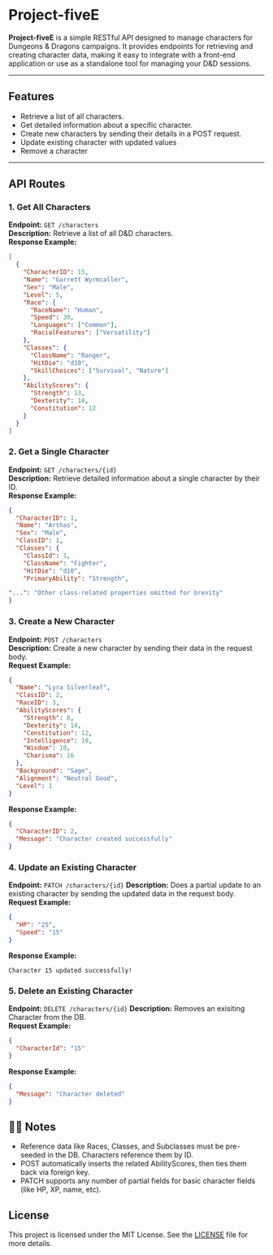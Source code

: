 # Project-fiveE

**Project-fiveE** is a simple RESTful API designed to manage characters for Dungeons & Dragons campaigns. It provides endpoints for retrieving and creating character data, making it easy to integrate with a front-end application or use as a standalone tool for managing your D&D sessions.

---

## Features
- Retrieve a list of all characters.
- Get detailed information about a specific character.
- Create new characters by sending their details in a POST request.
- Update existing character with updated values
- Remove a character

---

## API Routes

### 1. **Get All Characters**
**Endpoint:** `GET /characters`  
**Description:** Retrieve a list of all D&D characters.  
**Response Example:**  
```json
[
  {
    "CharacterID": 15,
    "Name": "Garrett Wyrmcaller",
    "Sex": "Male",
    "Level": 5,
    "Race": {
      "RaceName": "Human",
      "Speed": 30,
      "Languages": ["Common"],
      "RacialFeatures": ["Versatility"]
    },
    "Classes": {
      "ClassName": "Ranger",
      "HitDie": "d10",
      "SkillChoices": ["Survival", "Nature"]
    },
    "AbilityScores": {
      "Strength": 13,
      "Dexterity": 18,
      "Constitution": 12
    }
  }
]
```

### 2. **Get a Single Character**
**Endpoint:** `GET /characters/{id}`  
**Description:** Retrieve detailed information about a single character by their ID.  
**Response Example:**  
```json
{
  "CharacterID": 1,
  "Name": "Arthas",
  "Sex": "Male",
  "ClassID": 1,
  "Classes": {
    "ClassId": 1,
    "ClassName": "Fighter",
    "HitDie": "d10",
    "PrimaryAbility": "Strength",

"...": "Other class-related properties omitted for brevity"
}
```
### 3. **Create a New Character**
**Endpoint:** `POST /characters`  
**Description:** Create a new character by sending their data in the request body.  
**Request Example:**  
```json
{
  "Name": "Lyra Silverleaf",
  "ClassID": 2,
  "RaceID": 3,
  "AbilityScores": {
    "Strength": 8,
    "Dexterity": 14,
    "Constitution": 12,
    "Intelligence": 18,
    "Wisdom": 10,
    "Charisma": 16
  },
  "Background": "Sage",
  "Alignment": "Neutral Good",
  "Level": 1
}
```
**Response Example:**  
```json
{
  "CharacterID": 2,
  "Message": "Character created successfully"
}
```

### 4. **Update an Existing Character**
**Endpoint:** `PATCH /characters/{id}`
**Description:** Does a partial update to an existing character by sending the updated data in the request body.  
**Request Example:**  
```json
{
  "HP": "25",
  "Speed": "15"
}
```
**Response Example:**
```text
Character 15 updated successfully!
```

### 5. **Delete an Existing Character**
**Endpoint:** `DELETE /characters/{id}`
**Description:** Removes an exisiting Character from the  DB.  
**Request Example:**  
```json
{
  "CharacterId": "15"
}
```
**Response Example:**
```json
{
  "Message": "Character deleted"
}
```

## 🧙‍♂️ Notes
- Reference data like Races, Classes, and Subclasses must be pre-seeded in the DB. Characters reference them by ID.
- POST automatically inserts the related AbilityScores, then ties them back via foreign key.
- PATCH supports any number of partial fields for basic character fields (like HP, XP, name, etc).

## License
This project is licensed under the MIT License. See the [LICENSE](LICENSE) file for more details.
